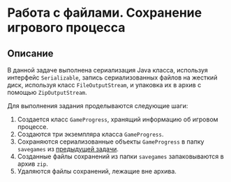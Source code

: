 # Работа с файлами. Сохранение игрового процесса

## Описание
В данной задаче выполнена сериализация Java класса, используя интерфейс `Serializable`, запись сериализованных файлов на жесткий диск, используя класс `FileOutputStream`, и упаковка их в архив с помощью `ZipOutputStream`.

Для выполнения задания проделываются следующие шаги:
1. Создается класс `GameProgress`, хранящий информацию об игровом процессе. 
2. Создаются три экземпляра класса `GameProgress`.
3. Сохраняются сериализованные объекты `GameProgress` в папку `savegames` из [предыдущей задачи](https://github.com/kosurov/core-3.1).
4. Созданные файлы сохранений из папки `savegames` запаковываются в архив `zip`.
5. Удаляются файлы сохранений, лежащие вне архива.
